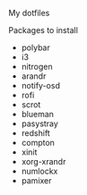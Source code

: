 My dotfiles

Packages to install 
 - polybar
 - i3
 - nitrogen
 - arandr
 - notify-osd
 - rofi
 - scrot
 - blueman
 - pasystray
 - redshift
 - compton
 - xinit
 - xorg-xrandr
 - numlockx
 - pamixer
